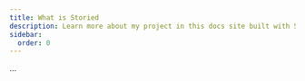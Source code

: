 ```yaml
---
title: What is Storied
description: Learn more about my project in this docs site built with Starlight.
sidebar:
  order: 0
---
```


...
